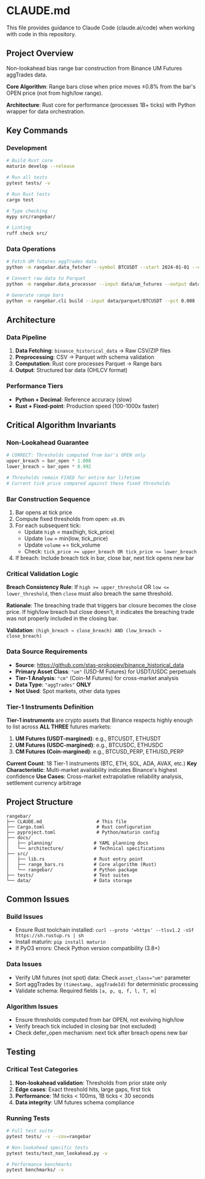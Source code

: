 # CLAUDE.md

This file provides guidance to Claude Code (claude.ai/code) when working with code in this repository.

## Project Overview

Non-lookahead bias range bar construction from Binance UM Futures aggTrades data.

**Core Algorithm**: Range bars close when price moves ±0.8% from the bar's OPEN price (not from high/low range).

**Architecture**: Rust core for performance (processes 1B+ ticks) with Python wrapper for data orchestration.

## Key Commands

### Development
```bash
# Build Rust core
maturin develop --release

# Run all tests
pytest tests/ -v

# Run Rust tests
cargo test

# Type checking
mypy src/rangebar/

# Linting
ruff check src/
```

### Data Operations
```bash
# Fetch UM futures aggTrades data
python -m rangebar.data_fetcher --symbol BTCUSDT --start 2024-01-01 --end 2024-01-02

# Convert raw data to Parquet
python -m rangebar.data_processor --input data/um_futures --output data/parquet

# Generate range bars
python -m rangebar.cli build --input data/parquet/BTCUSDT --pct 0.008 --output data/bars
```

## Architecture

### Data Pipeline
1. **Data Fetching**: `binance_historical_data` → Raw CSV/ZIP files
2. **Preprocessing**: CSV → Parquet with schema validation  
3. **Computation**: Rust core processes Parquet → Range bars
4. **Output**: Structured bar data (OHLCV format)

### Performance Tiers
- **Python + Decimal**: Reference accuracy (slow)
- **Rust + Fixed-point**: Production speed (100-1000x faster)

## Critical Algorithm Invariants

### Non-Lookahead Guarantee
```python
# CORRECT: Thresholds computed from bar's OPEN only
upper_breach = bar_open * 1.008
lower_breach = bar_open * 0.992

# Thresholds remain FIXED for entire bar lifetime
# Current tick price compared against these fixed thresholds
```

### Bar Construction Sequence
1. Bar opens at tick price
2. Compute fixed thresholds from open: `±0.8%`
3. For each subsequent tick:
   - Update `high` = max(high, tick_price)
   - Update `low` = min(low, tick_price) 
   - Update `volume` += tick_volume
   - Check: `tick_price >= upper_breach OR tick_price <= lower_breach`
4. If breach: Include breach tick in bar, close bar, next tick opens new bar

### Critical Validation Logic
**Breach Consistency Rule**: If `high >= upper_threshold` OR `low <= lower_threshold`, then `close` must also breach the same threshold.

**Rationale**: The breaching trade that triggers bar closure becomes the close price. If high/low breach but close doesn't, it indicates the breaching trade was not properly included in the closing bar.

**Validation**: `(high_breach → close_breach) AND (low_breach → close_breach)`

### Data Source Requirements
- **Source**: https://github.com/stas-prokopiev/binance_historical_data
- **Primary Asset Class**: `"um"` (USD-M Futures) for USDT/USDC perpetuals
- **Tier-1 Analysis**: `"cm"` (Coin-M Futures) for cross-market analysis
- **Data Type**: `"aggTrades"` **ONLY**
- **Not Used**: Spot markets, other data types

### Tier-1 Instruments Definition
**Tier-1 instruments** are crypto assets that Binance respects highly enough to list across **ALL THREE** futures markets:
1. **UM Futures (USDT-margined)**: e.g., BTCUSDT, ETHUSDT
2. **UM Futures (USDC-margined)**: e.g., BTCUSDC, ETHUSDC
3. **CM Futures (Coin-margined)**: e.g., BTCUSD_PERP, ETHUSD_PERP

**Current Count**: 18 Tier-1 instruments (BTC, ETH, SOL, ADA, AVAX, etc.)
**Key Characteristic**: Multi-market availability indicates Binance's highest confidence
**Use Cases**: Cross-market extrapolative reliability analysis, settlement currency arbitrage

## Project Structure

```
rangebar/
├── CLAUDE.md                    # This file
├── Cargo.toml                   # Rust configuration  
├── pyproject.toml               # Python/maturin config
├── docs/
│   ├── planning/               # YAML planning docs
│   └── architecture/           # Technical specifications
├── src/
│   ├── lib.rs                  # Rust entry point
│   ├── range_bars.rs           # Core algorithm (Rust)
│   └── rangebar/               # Python package
├── tests/                      # Test suites
└── data/                       # Data storage
```

## Common Issues

### Build Issues
- Ensure Rust toolchain installed: `curl --proto '=https' --tlsv1.2 -sSf https://sh.rustup.rs | sh`
- Install maturin: `pip install maturin`
- If PyO3 errors: Check Python version compatibility (3.8+)

### Data Issues  
- Verify UM futures (not spot) data: Check `asset_class="um"` parameter
- Sort aggTrades by `(timestamp, aggTradeId)` for deterministic processing
- Validate schema: Required fields `[a, p, q, f, l, T, m]`

### Algorithm Issues
- Ensure thresholds computed from bar OPEN, not evolving high/low
- Verify breach tick included in closing bar (not excluded)
- Check defer_open mechanism: next tick after breach opens new bar

## Testing

### Critical Test Categories
1. **Non-lookahead validation**: Thresholds from prior state only
2. **Edge cases**: Exact threshold hits, large gaps, first tick
3. **Performance**: 1M ticks < 100ms, 1B ticks < 30 seconds
4. **Data integrity**: UM futures schema compliance

### Running Tests
```bash
# Full test suite
pytest tests/ -v --cov=rangebar

# Non-lookahead specific tests
pytest tests/test_non_lookahead.py -v

# Performance benchmarks
pytest benchmarks/ -v
```